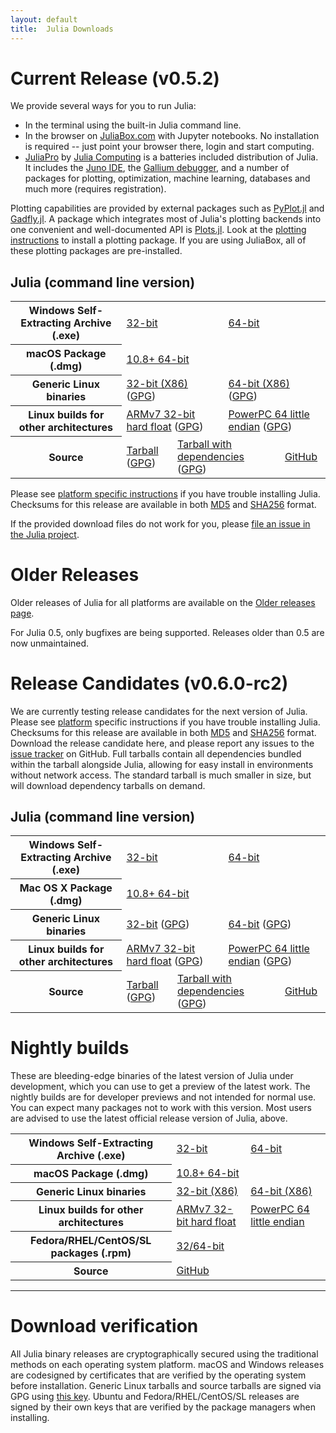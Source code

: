 ```yaml
---
layout: default
title:  Julia Downloads
---
```


# Current Release (v0.5.2)

We provide several ways for you to run Julia:

* In the terminal using the built-in Julia command line.
* In the browser on [JuliaBox.com](https://www.juliabox.com) with Jupyter notebooks. No installation is required -- just point your browser there, login and start computing.
* [JuliaPro](http://juliacomputing.com/products/juliapro.html) by [Julia Computing](http://juliacomputing.com) is a batteries included distribution of Julia. It includes the [Juno IDE](http://junolab.org), the [Gallium debugger](https://github.com/Keno/Gallium.jl), and a number of packages for plotting, optimization, machine learning, databases and much more (requires registration).

Plotting capabilities are provided by external packages such as
[PyPlot.jl](https://github.com/JuliaPy/PyPlot.jl) and [Gadfly.jl](http://gadflyjl.org).
A package which integrates most of Julia's plotting backends into one convenient and
well-documented API is [Plots.jl](https://github.com/JuliaPlots/Plots.jl). Look at the
[plotting instructions](plotting.html) to install a plotting package. If you are using
JuliaBox, all of these plotting packages are pre-installed.

## Julia (command line version)
<table class="downloads"><tbody>
<tr>
    <th> Windows Self-Extracting Archive (.exe) </th>
    <td colspan="3"> <a href="https://julialang-s3.julialang.org/bin/winnt/x86/0.5/julia-0.5.2-win32.exe">32-bit</a> </td>
    <td colspan="3"> <a href="https://julialang-s3.julialang.org/bin/winnt/x64/0.5/julia-0.5.2-win64.exe">64-bit</a> </td>
</tr>
<tr>
    <th> macOS Package (.dmg) </th>
    <td colspan="6"> <a href="https://julialang-s3.julialang.org/bin/osx/x64/0.5/julia-0.5.2-osx10.7+.dmg">10.8+ 64-bit</a> </td>
</tr>
<tr>
    <th> Generic Linux binaries </th>
    <td colspan="3"> <a href="https://julialang-s3.julialang.org/bin/linux/x86/0.5/julia-0.5.2-linux-i686.tar.gz">32-bit (X86)</a> (<a href="https://julialang-s3.julialang.org/bin/linux/x86/0.5/julia-0.5.2-linux-i686.tar.gz.asc">GPG</a>)</td>
    <td colspan="3"> <a href="https://julialang-s3.julialang.org/bin/linux/x64/0.5/julia-0.5.2-linux-x86_64.tar.gz">64-bit (X86)</a> (<a href="https://julialang-s3.julialang.org/bin/linux/x64/0.5/julia-0.5.2-linux-x86_64.tar.gz.asc">GPG</a>)</td>
</tr>
<tr>
    <th> Linux builds for other architectures </th>
    <td colspan="3"> <a href="https://julialang-s3.julialang.org/bin/linux/arm/0.5/julia-0.5.2-linux-arm.tar.gz">ARMv7 32-bit hard float</a> (<a href="https://julialang-s3.julialang.org/bin/linux/arm/0.5/julia-0.5.2-linux-arm.tar.gz.asc">GPG</a>)</td>
    <td colspan="3"> <a href="https://julialang-s3.julialang.org/bin/linux/ppc64le/0.5/julia-0.5.2-linux-ppc64le.tar.gz">PowerPC 64 little endian</a> (<a href="https://julialang-s3.julialang.org/bin/linux/ppc64le/0.5/julia-0.5.2-linux-ppc64le.tar.gz.asc">GPG</a>)</td>
</tr>
<tr>
    <th> Source </th>
    <td colspan="2"> <a href="https://github.com/JuliaLang/julia/releases/download/v0.5.2/julia-0.5.2.tar.gz">Tarball</a> (<a href="https://github.com/JuliaLang/julia/releases/download/v0.5.2/julia-0.5.2.tar.gz.asc">GPG</a>) </td>
    <td colspan="2"> <a href="https://github.com/JuliaLang/julia/releases/download/v0.5.2/julia-0.5.2-full.tar.gz">Tarball with dependencies</a> (<a href="https://github.com/JuliaLang/julia/releases/download/v0.5.2/julia-0.5.2-full.tar.gz.asc">GPG</a>) </td>
    <td colspan="2"> <a href="https://github.com/JuliaLang/julia/tree/v0.5.2">GitHub</a> </td>
</tr>
</tbody></table>

Please see [platform specific instructions](platform.html) if you have
trouble installing Julia.  Checksums for this release are available in both [MD5](https://julialang-s3.julialang.org/bin/checksums/julia-0.5.2.md5) and [SHA256](https://julialang-s3.julialang.org/bin/checksums/julia-0.5.2.sha256) format.

If the provided download files do not work for you, please [file an
issue in the Julia project](https://github.com/JuliaLang/julia/issues).

# Older Releases

Older releases of Julia for all platforms are available on the [Older releases page](http://julialang.org/downloads/oldreleases.html).

For Julia 0.5, only bugfixes are being supported. Releases older than 0.5 are now unmaintained.

# Release Candidates (v0.6.0-rc2)

We are currently testing release candidates for the next version of Julia. Please see
[platform](platform.html) specific instructions if you have trouble installing Julia.
Checksums for this release are available in both
[MD5](https://julialang-s3.julialang.org/bin/checksums/julia-0.6.0-rc2.md5)
and [SHA256](https://julialang-s3.julialang.org/bin/checksums/julia-0.6.0-rc2.sha256) format.
Download the release candidate here, and please report any issues to the
[issue tracker](https://github.com/JuliaLang/julia/issues) on GitHub.
Full tarballs contain all dependencies bundled within the tarball alongside Julia,
allowing for easy install in environments without network access. The standard
tarball is much smaller in size, but will download dependency tarballs on demand.

## Julia (command line version)
<table class="downloads"><tbody>
<tr>
    <th> Windows Self-Extracting Archive (.exe) </th>
    <td colspan="3"> <a href="https://julialang-s3.julialang.org/bin/winnt/x86/0.6/julia-0.6-latest-win32.exe">32-bit</a> </td>
    <td colspan="3"> <a href="https://julialang-s3.julialang.org/bin/winnt/x64/0.6/julia-0.6-latest-win64.exe">64-bit</a> </td>
</tr>
<tr>
    <th> Mac OS X Package (.dmg) </th>
    <td colspan="6"> <a href="https://julialang-s3.julialang.org/bin/osx/x64/0.6/julia-0.6-latest-osx10.7+.dmg">10.8+ 64-bit</a> </td>
</tr>
<tr>
    <th> Generic Linux binaries </th>
    <td colspan="3"> <a href="https://julialang-s3.julialang.org/bin/linux/x86/0.6/julia-0.6-latest-linux-i686.tar.gz">32-bit</a> (<a href="https://julialang-s3.julialang.org/bin/linux/x86/0.6/julia-0.6.0-rc2-linux-i686.tar.gz.asc">GPG</a>)</td>
    <td colspan="3"> <a href="https://julialang-s3.julialang.org/bin/linux/x64/0.6/julia-0.6-latest-linux-x86_64.tar.gz">64-bit</a> (<a href="https://julialang-s3.julialang.org/bin/linux/x64/0.6/julia-0.6.0-rc2-linux-x86_64.tar.gz.asc">GPG</a>)</td>
</tr>
<tr>
    <th> Linux builds for other architectures </th>
    <td colspan="3"> <a href="https://julialang-s3.julialang.org/bin/linux/arm/0.6/julia-0.6-latest-linux-arm.tar.gz">ARMv7 32-bit hard float</a> (<a href="https://julialang-s3.julialang.org/bin/linux/arm/0.6/julia-0.6.0-rc2-linux-arm.tar.gz.asc">GPG</a>)</td>
    <td colspan="3"> <a href="https://julialang-s3.julialang.org/bin/linux/ppc64le/0.6/julia-0.6-latest-linux-ppc64le.tar.gz">PowerPC 64 little endian</a> (<a href="https://julialang-s3.julialang.org/bin/linux/ppc64le/0.6/julia-0.6.0-rc2-linux-ppc64le.tar.gz.asc">GPG</a>)</td>
</tr>
<tr>
    <th> Source </th>
    <td colspan="2"> <a href="https://github.com/JuliaLang/julia/releases/download/v0.6.0-rc2/julia-0.6.0-rc2.tar.gz">Tarball</a> (<a href="https://github.com/JuliaLang/julia/releases/download/v0.6.0-rc2/julia-0.6.0-rc2.tar.gz.asc">GPG</a>) </td>
    <td colspan="2"> <a href="https://github.com/JuliaLang/julia/releases/download/v0.6.0-rc2/julia-0.6.0-rc2-full.tar.gz">Tarball with dependencies</a> (<a href="https://github.com/JuliaLang/julia/releases/download/v0.6.0-rc2/julia-0.6.0-rc2-full.tar.gz.asc">GPG</a>) </td>
    <td colspan="2"> <a href="https://github.com/JuliaLang/julia/tree/release-0.6">GitHub</a> </td>
</tr>
</tbody></table>


# Nightly builds

These are bleeding-edge binaries of the latest version of Julia under
development, which you can use to get a preview of the latest work.
The nightly builds are for developer previews and not intended for
normal use. You can expect many packages not to work with this version.
Most users are advised to use the latest official release version of Julia, above.

<table class="downloads"><tbody>
<tr>
    <th> Windows Self-Extracting Archive (.exe) </th>
    <td> <a href="https://status.julialang.org/download/win32">32-bit</a> </td>
    <td colspan="2"> <a href="https://status.julialang.org/download/win64">64-bit</a> </td>
</tr>
<tr>
    <th> macOS Package (.dmg) </th>
    <td colspan="3"> <a href="https://status.julialang.org/download/osx10.7+">10.8+ 64-bit</a> </td>
</tr>
<tr>
    <th> Generic Linux binaries </th>
    <td> <a href="https://status.julialang.org/download/linux-i686">32-bit (X86)</a> </td>
    <td> <a href="https://status.julialang.org/download/linux-x86_64">64-bit (X86)</a> </td>
</tr>
<tr>
    <th> Linux builds for other architectures </th>
    <td> <a href="https://status.julialang.org/download/linux-armv7l">ARMv7 32-bit hard float</a> </td>
    <td> <a href="https://status.julialang.org/download/linux-powerpc64le">PowerPC 64 little endian</a> </td>
</tr>
<tr>
    <th> Fedora/RHEL/CentOS/SL packages (.rpm) </th>
    <td colspan="3"> <a href="https://copr.fedoraproject.org/coprs/nalimilan/julia-nightlies/">32/64-bit</a> </td>
</tr>
<tr>
    <th> Source </th>
    <td colspan="3"> <a href="https://github.com/JuliaLang/julia">GitHub</a> </td>
</tr>
</tbody></table>

---

# Download verification
All Julia binary releases are cryptographically secured using the traditional methods on each
operating system platform.  macOS and Windows releases are codesigned by certificates that are
verified by the operating system before installation.  Generic Linux tarballs and source tarballs
are signed via GPG using [this key](../juliareleases.asc).  Ubuntu and Fedora/RHEL/CentOS/SL
releases are signed by their own keys that are verified by the package managers when installing.
